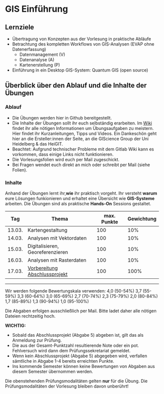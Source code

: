 # GIS Einführung


## Lernziele
* Übertragung von Konzepten aus der Vorlesung in praktische Abläufe
* Betrachtung des kompletten Workflows von GIS-Analysen (EVAP ohne Datenerfassung)
  * Datenmanagement (V)
  * Datenanalyse (A)
  * Kartenerstellung (P)
* Einführung in ein Desktop GIS-System: Quantum GIS (open source)


## Überblick über den Ablauf und die Inhalte der Übungen
### Ablauf
* Die Übungen werden hier in Github bereitgestellt. 
* Die Inhalte der Übungen sollt ihr euch selbständig erarbeiten. Im [Wiki](https://courses.gistools.geog.uni-heidelberg.de/giscience/gis-einfuehrung/wikis/home-) findet ihr alle nötigen Informationen um Übungsaufgaben zu meistern. Hier findet ihr Kurzanleitungen, Tipps und Videos. Ein Dankeschön geht hier an die Ersteller:innen der Seite, an die GIScience Group der Uni Heidelberg & das HeiGIT.
* Beachtet: Aufgrund technischer Probleme mit dem Gitlab Wiki kann es vorkommen, dass einige Links nicht funktionieren.
* Die Vorlesungsfolien wird euch per Mail zugeschickt.
* Bei Fragen wendet euch direkt an mich oder schreibt per Mail (siehe Folien).


### Inhalte
Anhand der Übungen lernt ihr,**wie** ihr praktisch vorgeht. Ihr versteht **warum** eure Lösungen funkionieren und erhaltet eine Übersicht wie **GIS-Systeme** arbeiten. Die Übungen sind als praktische **Hands-On** Sessions gestaltet.

| Tag | Thema 	                          | max. Punkte | Gewichtung |
|------------	|-------	                          |-------     	|-------	   |
| 13.03.     	| Kartengestaltung                  | 100         | 10%        |
| 14.03.     	| Analysen mit Vektordaten         	| 100         | 10%        |
| 15.03.     	| Digitalisieren, Georeferenzieren  | 100         | 10%        |
| 16.03.    	 | Analysen mit Rasterdaten    	    | 100         | 10%        |
| 17.03. 	    | [Vorbereitung Abschlussprojekt](https://courses.gistools.geog.uni-heidelberg.de/giscience/gis-einfuehrung/tree/master/abgabe_05_abschlussaufgabe)                 	| 100         | 100%        |


---

Wir werden folgende Bewertungskala verwenden:
4,0 (50-54%) 3,7 (55-59%) 3,3 (60-64%) 3,0 (65-69%) 2,7 (70-74%) 2,3 (75-79%) 2,0 (80-84%) 1,7 (85-89%) 1,3 (90-94%) 1,0 (95-100%)

Die Abgaben erfolgen ausschließlich per Mail. Bitte ladet daher alle nötigen Dateien rechtzeitig hoch.

**WICHTIG:**
* Sobald das Abschlussprojekt (Abgabe 5) abgeben ist, gilt das als Anmeldung zur Prüfung.
* Die aus der Gesamt-Punktzahl resultierende Note oder ein pot. Fehlversuch wird dann dem Prüfungssekretariat gemeldet.
* Wenn kein Abschlussprojekt (Abgabe 5) abgegeben wird, verfallen sämtliche in Abgabe 1-4 bereits erreichten Punkte.
* Ins kommende Semester können keine Bewertungen von Abgaben aus diesem Semester übernommen werden.

Die obenstehenden Prüfungsmodalitäten gelten **nur** für die Übung. Die Prüfungsmodalitäten der Vorlesung bleiben davon unberührt!
